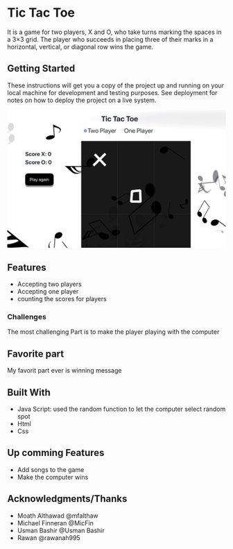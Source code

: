 # Tic Tac Toe



It is a game for two players, X and O, who take turns marking the spaces in a 3×3 grid. The player who succeeds in placing three of their marks in a horizontal, vertical, or diagonal row wins the game.

## Getting Started

These instructions will get you a copy of the project up and running on your local machine for development and testing purposes. See deployment for notes on how to deploy the project on a live system.

![Screen shot of the game](ScreenShot.png)

## Features
* Accepting two players
* Accepting one player
* counting the scores for players

### Challenges

The most challenging Part is to make the player playing with the computer

## Favorite part

My favorit part ever is winning message

## Built With

* Java Script: used the random function to let the computer select random spot
* Html
* Css


## Up comming Features
* Add songs to the game
* Make the computer wins


## Acknowledgments/Thanks

* Moath Althawad @mfalthaw
* Michael Finneran @MicFin
* Usman Bashir @Usman Bashir
* Rawan @rawanah995

